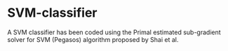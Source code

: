 # SVM-classifier

A SVM classifier has been coded using the Primal estimated sub-gradient solver for SVM (Pegasos) algorithm proposed by Shai et al.

